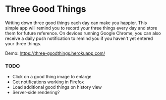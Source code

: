 # Three Good Things

Writing down three good things each day can make you happier.
This simple app will remind you to record your three things every
day and store them for future reference. On devices running
Google Chrome, you can also receive a daily push notification
to remind you if you haven't yet entered your three things.


Demo: https://three-goodthings.herokuapp.com/


### TODO

* Click on a good thing image to enlarge
* Get notifications working in Firefox
* Load additional good things on history view
* Server-side rendering?

